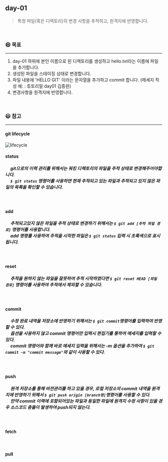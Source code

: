## day-01
> 특정 파일(혹은 디렉토리)의 변경 사항을 추적하고, 원격지에 반영합니다.

<br>

### :smile: 목표
---
1. day-01 하위에 본인 이름으로 된 디렉토리를 생성하고 hello.txt라는 이름에 파일을 추가합니다.
2. 생성된 파일을 스테이징 상태로 변경합니다.
3. 파일 내용에 'HELLO GIT' 이라는 문자열을 추가하고 commit 합니다. (메세지 작성 예: <feat>: 튜토리얼 day01 김종완)
4. 변경사항을 원격지에 반영합니다.

<br>


### 😃 참고 
---
#### git lifecycle
![lifecycle](https://github.com/JK-Kim4/tutorial-git-workflow/assets/68538676/0ffca2de-03fa-4af4-aeb9-1f573e02a4d7)

  
  
#### status
##### &nbsp;&nbsp;&nbsp;&nbsp; git으로의 이력 관리를 위해서는 워킹 디렉토리의 파일을 추적 상태로 변경해주어야합니다.<br>&nbsp;&nbsp;&nbsp;&nbsp; ``` $ git status ``` 명령어를 사용하면 현재 추적되고 있는 파일과 추적되고 있지 않은 파일의 목록을 확인할 수 있습니다.

<br>

#### add
##### &nbsp;&nbsp;&nbsp;&nbsp; 추적되고있지 않은 파일을 추적 상태로 변경하기 위해서는 ```$ git add [추적 파일 경로]``` 명령어를 사용합니다.<br>&nbsp;&nbsp;&nbsp;&nbsp; add 명령를 사용하여 추적을 시작한 파일은 ```$ git status``` 입력 시 초록색으로 표시됩니다.


<br>

#### reset
##### &nbsp;&nbsp;&nbsp;&nbsp; 추적을 원하지 않는 파일을 잘못하여 추적 시작하였다면 ```$ git reset HEAD [파일 경로]``` 명령어를 사용하여 추적에서 제외할 수 있습니다.

<br>

#### commit
##### &nbsp;&nbsp;&nbsp;&nbsp; 수정 완료 내역을 저장소에 반영하기 위해서는 ```$ git commit```명령어를 입력하여 반영할 수 있다.<br>&nbsp;&nbsp;&nbsp;&nbsp; 옵션을 사용하지 않고 commit 명령어만 입력시 편집기를 통하여 메세지를 입력할 수 있다.<br>&nbsp;&nbsp;&nbsp;&nbsp; commit 명령어와 함께 바로 메세지 입력을 위해서는 -m 옵션을 추가하여 ```$ git commit -m "commit message"```와 같이 사용할 수 있다.

<br>

#### push
##### &nbsp;&nbsp;&nbsp;&nbsp; 원격 저장소를 통해 버전관리를 하고 있을 경우, 로컬 저장소의 commit 내역을 원격지에 반영하기 위해서 ```$ git push origin [branch명]```명령어를 사용할 수 있다.<br>&nbsp;&nbsp;&nbsp;&nbsp; 만약 commit 이력에 포함되어있는 파일과 동일한 파일에 원격지 수정 사항이 있을 경우 소스코드 충돌이 발생하여 push되지 않는다.


<br>
  
#### fetch
  
<br>

#### pull
